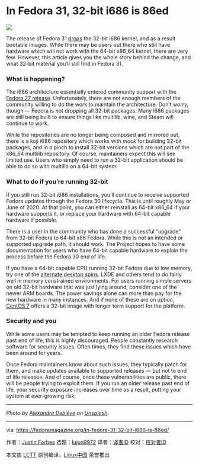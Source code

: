 [#]: collector: (lujun9972)
[#]: translator: ( )
[#]: reviewer: ( )
[#]: publisher: ( )
[#]: url: ( )
[#]: subject: (In Fedora 31, 32-bit i686 is 86ed)
[#]: via: (https://fedoramagazine.org/in-fedora-31-32-bit-i686-is-86ed/)
[#]: author: (Justin Forbes https://fedoramagazine.org/author/jforbes/)

In Fedora 31, 32-bit i686 is 86ed
======

![][1]

The release of Fedora 31 [drops][2] the 32-bit i686 kernel, and as a result bootable images. While there may be users out there who still have hardware which will not work with the 64-bit x86_64 kernel, there are very few. However, this article gives you the whole story behind the change, and what 32-bit material you’ll still find in Fedora 31.

### What is happening?

The i686 architecture essentially entered community support with the [Fedora 27 release][3]. Unfortunately, there are not enough members of the community willing to do the work to maintain the architecture. Don’t worry, though — Fedora is not dropping all 32-bit packages. Many i686 packages are still being built to ensure things like multilib, wine, and Steam will continue to work.

While the repositories are no longer being composed and mirrored out, there is a koji i686 repository which works with _mock_ for building 32-bit packages, and in a pinch to install 32-bit versions which are not part of the x86_64 multilib repository. Of course, maintainers expect this will see limited use. Users who simply need to run a 32-bit application should be able to do so with multilib on a 64-bit system.

### What to do if you’re running 32-bit

If you still run 32-bit i686 installations, you’ll continue to receive supported Fedora updates through the Fedora 30 lifecycle. This is until roughly May or June of 2020. At that point, you can either reinstall as 64-bit x86_64 if your hardware supports it, or replace your hardware with 64-bit capable hardware if possible.

There is a user in the community who has done a successful “upgrade” from 32-bit Fedora to 64-bit x86 Fedora. While this is not an intended or supported upgrade path, it should work. The Project hopes to have some documentation for users who have 64-bit capable hardware to explain the process before the Fedora 30 end of life.

If you have a 64-bit capable CPU running 32-bit Fedora due to low memory, try one of the [alternate desktop spins][4]. LXDE and others tend to do fairly well in memory constrained environments. For users running simple servers on old 32-bit hardware that was just lying around, consider one of the newer ARM boards. The power savings alone can more than pay for the new hardware in many instances. And if none of these are on option, [CentOS 7][5] offers a 32-bit image with longer term support for the platform.

### Security and you

While some users may be tempted to keep running an older Fedora release past end of life, this is highly discouraged. People constantly research software for security issues. Often times, they find these issues which have been around for years.

Once Fedora maintainers know about such issues, they typically patch for them, and make updates available to supported releases — but not to end of life releases. And of course, once these vulnerabilities are public, there will be people trying to exploit them. If you run an older release past end of life, your security exposure increases over time as a result, putting your system at ever-growing risk.

* * *

_Photo by _[_Alexandre Debiève_][6]_ on [Unsplash][7]_.

--------------------------------------------------------------------------------

via: https://fedoramagazine.org/in-fedora-31-32-bit-i686-is-86ed/

作者：[Justin Forbes][a]
选题：[lujun9972][b]
译者：[译者ID](https://github.com/译者ID)
校对：[校对者ID](https://github.com/校对者ID)

本文由 [LCTT](https://github.com/LCTT/TranslateProject) 原创编译，[Linux中国](https://linux.cn/) 荣誉推出

[a]: https://fedoramagazine.org/author/jforbes/
[b]: https://github.com/lujun9972
[1]: https://fedoramagazine.org/wp-content/uploads/2019/09/i686-86-816x345.jpg
[2]: https://fedoraproject.org/wiki/Changes/Stop_Building_i686_Kernels
[3]: https://fedoramagazine.org/announcing-fedora-27/
[4]: https://spins.fedoraproject.org
[5]: https://centos.org
[6]: https://unsplash.com/@alexkixa?utm_source=unsplash&utm_medium=referral&utm_content=creditCopyText
[7]: https://unsplash.com/s/photos/motherboard?utm_source=unsplash&utm_medium=referral&utm_content=creditCopyText
